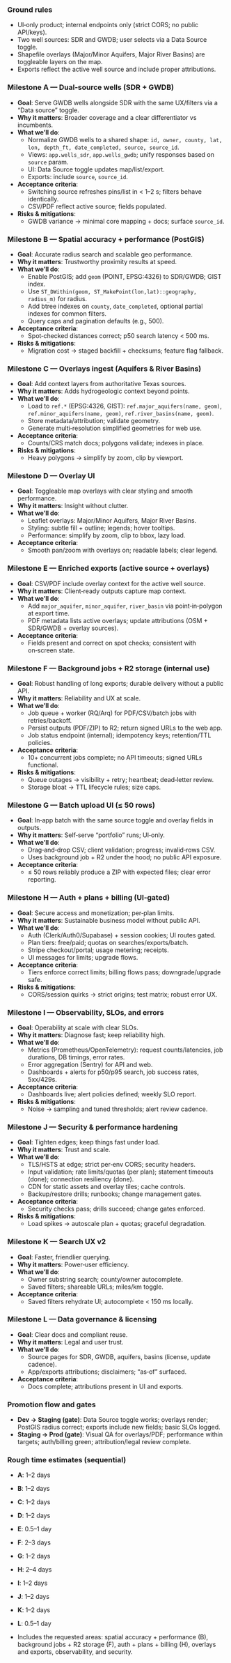 ### Ground rules
- UI‑only product; internal endpoints only (strict CORS; no public API/keys).
- Two well sources: SDR and GWDB; user selects via a Data Source toggle.
- Shapefile overlays (Major/Minor Aquifers, Major River Basins) are toggleable layers on the map.
- Exports reflect the active well source and include proper attributions.

### Milestone A — Dual‑source wells (SDR + GWDB)
- **Goal**: Serve GWDB wells alongside SDR with the same UX/filters via a “Data source” toggle.
- **Why it matters**: Broader coverage and a clear differentiator vs incumbents.
- **What we’ll do**:
  - Normalize GWDB wells to a shared shape: `id, owner, county, lat, lon, depth_ft, date_completed, source, source_id`.
  - Views: `app.wells_sdr`, `app.wells_gwdb`; unify responses based on `source` param.
  - UI: Data Source toggle updates map/list/export.
  - Exports: include `source`, `source_id`.
- **Acceptance criteria**:
  - Switching source refreshes pins/list in < 1–2 s; filters behave identically.
  - CSV/PDF reflect active source; fields populated.
- **Risks & mitigations**:
  - GWDB variance → minimal core mapping + docs; surface `source_id`.

### Milestone B — Spatial accuracy + performance (PostGIS)
- **Goal**: Accurate radius search and scalable geo performance.
- **Why it matters**: Trustworthy proximity results at speed.
- **What we’ll do**:
  - Enable PostGIS; add `geom` (POINT, EPSG:4326) to SDR/GWDB; GIST index.
  - Use `ST_DWithin(geom, ST_MakePoint(lon,lat)::geography, radius_m)` for radius.
  - Add btree indexes on `county`, `date_completed`, optional partial indexes for common filters.
  - Query caps and pagination defaults (e.g., 500).
- **Acceptance criteria**:
  - Spot‑checked distances correct; p50 search latency < 500 ms.
- **Risks & mitigations**:
  - Migration cost → staged backfill + checksums; feature flag fallback.

### Milestone C — Overlays ingest (Aquifers & River Basins)
- **Goal**: Add context layers from authoritative Texas sources.
- **Why it matters**: Adds hydrogeologic context beyond points.
- **What we’ll do**:
  - Load to `ref.*` (EPSG:4326, GIST): `ref.major_aquifers(name, geom)`, `ref.minor_aquifers(name, geom)`, `ref.river_basins(name, geom)`.
  - Store metadata/attribution; validate geometry.
  - Generate multi‑resolution simplified geometries for web use.
- **Acceptance criteria**:
  - Counts/CRS match docs; polygons validate; indexes in place.
- **Risks & mitigations**:
  - Heavy polygons → simplify by zoom, clip by viewport.

### Milestone D — Overlay UI
- **Goal**: Toggleable map overlays with clear styling and smooth performance.
- **Why it matters**: Insight without clutter.
- **What we’ll do**:
  - Leaflet overlays: Major/Minor Aquifers, Major River Basins.
  - Styling: subtle fill + outline; legends; hover tooltips.
  - Performance: simplify by zoom, clip to bbox, lazy load.
- **Acceptance criteria**:
  - Smooth pan/zoom with overlays on; readable labels; clear legend.

### Milestone E — Enriched exports (active source + overlays)
- **Goal**: CSV/PDF include overlay context for the active well source.
- **Why it matters**: Client‑ready outputs capture map context.
- **What we’ll do**:
  - Add `major_aquifer`, `minor_aquifer`, `river_basin` via point‑in‑polygon at export time.
  - PDF metadata lists active overlays; update attributions (OSM + SDR/GWDB + overlay sources).
- **Acceptance criteria**:
  - Fields present and correct on spot checks; consistent with on‑screen state.

### Milestone F — Background jobs + R2 storage (internal use)
- **Goal**: Robust handling of long exports; durable delivery without a public API.
- **Why it matters**: Reliability and UX at scale.
- **What we’ll do**:
  - Job queue + worker (RQ/Arq) for PDF/CSV/batch jobs with retries/backoff.
  - Persist outputs (PDF/ZIP) to R2; return signed URLs to the web app.
  - Job status endpoint (internal); idempotency keys; retention/TTL policies.
- **Acceptance criteria**:
  - 10+ concurrent jobs complete; no API timeouts; signed URLs functional.
- **Risks & mitigations**:
  - Queue outages → visibility + retry; heartbeat; dead‑letter review.
  - Storage bloat → TTL lifecycle rules; size caps.

### Milestone G — Batch upload UI (≤ 50 rows)
- **Goal**: In‑app batch with the same source toggle and overlay fields in outputs.
- **Why it matters**: Self‑serve “portfolio” runs; UI‑only.
- **What we’ll do**:
  - Drag‑and‑drop CSV; client validation; progress; invalid‑rows CSV.
  - Uses background job + R2 under the hood; no public API exposure.
- **Acceptance criteria**:
  - ≤ 50 rows reliably produce a ZIP with expected files; clear error reporting.

### Milestone H — Auth + plans + billing (UI‑gated)
- **Goal**: Secure access and monetization; per‑plan limits.
- **Why it matters**: Sustainable business model without public API.
- **What we’ll do**:
  - Auth (Clerk/Auth0/Supabase) + session cookies; UI routes gated.
  - Plan tiers: free/paid; quotas on searches/exports/batch.
  - Stripe checkout/portal; usage metering; receipts.
  - UI messages for limits; upgrade flows.
- **Acceptance criteria**:
  - Tiers enforce correct limits; billing flows pass; downgrade/upgrade safe.
- **Risks & mitigations**:
  - CORS/session quirks → strict origins; test matrix; robust error UX.

### Milestone I — Observability, SLOs, and errors
- **Goal**: Operability at scale with clear SLOs.
- **Why it matters**: Diagnose fast; keep reliability high.
- **What we’ll do**:
  - Metrics (Prometheus/OpenTelemetry): request counts/latencies, job durations, DB timings, error rates.
  - Error aggregation (Sentry) for API and web.
  - Dashboards + alerts for p50/p95 search, job success rates, 5xx/429s.
- **Acceptance criteria**:
  - Dashboards live; alert policies defined; weekly SLO report.
- **Risks & mitigations**:
  - Noise → sampling and tuned thresholds; alert review cadence.

### Milestone J — Security & performance hardening
- **Goal**: Tighten edges; keep things fast under load.
- **Why it matters**: Trust and scale.
- **What we’ll do**:
  - TLS/HSTS at edge; strict per‑env CORS; security headers.
  - Input validation; rate limits/quotas (per plan); statement timeouts (done); connection resiliency (done).
  - CDN for static assets and overlay tiles; cache controls.
  - Backup/restore drills; runbooks; change management gates.
- **Acceptance criteria**:
  - Security checks pass; drills succeed; change gates enforced.
- **Risks & mitigations**:
  - Load spikes → autoscale plan + quotas; graceful degradation.

### Milestone K — Search UX v2
- **Goal**: Faster, friendlier querying.
- **Why it matters**: Power‑user efficiency.
- **What we’ll do**:
  - Owner substring search; county/owner autocomplete.
  - Saved filters; shareable URLs; miles/km toggle.
- **Acceptance criteria**:
  - Saved filters rehydrate UI; autocomplete < 150 ms locally.

### Milestone L — Data governance & licensing
- **Goal**: Clear docs and compliant reuse.
- **Why it matters**: Legal and user trust.
- **What we’ll do**:
  - Source pages for SDR, GWDB, aquifers, basins (license, update cadence).
  - App/exports attributions; disclaimers; “as‑of” surfaced.
- **Acceptance criteria**:
  - Docs complete; attributions present in UI and exports.

### Promotion flow and gates
- **Dev → Staging (gate)**: Data Source toggle works; overlays render; PostGIS radius correct; exports include new fields; basic SLOs logged.
- **Staging → Prod (gate)**: Visual QA for overlays/PDF; performance within targets; auth/billing green; attribution/legal review complete.

### Rough time estimates (sequential)
- **A**: 1–2 days
- **B**: 1–2 days
- **C**: 1–2 days
- **D**: 1–2 days
- **E**: 0.5–1 day
- **F**: 2–3 days
- **G**: 1–2 days
- **H**: 2–4 days
- **I**: 1–2 days
- **J**: 1–2 days
- **K**: 1–2 days
- **L**: 0.5–1 day

- Includes the requested areas: spatial accuracy + performance (B), background jobs + R2 storage (F), auth + plans + billing (H), overlays and exports, observability, and security.


